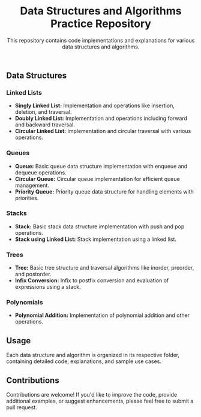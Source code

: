 <html lang="en">
<head>
    <meta charset="UTF-8">
    <meta name="viewport" content="width=device-width, initial-scale=1.0">
</head>
<body>
    <header>
        <h1>Data Structures and Algorithms Practice Repository</h1>
        <p>This repository contains code implementations and explanations for various data structures and algorithms.</p>
    </header>
    <section>
        <h2>Data Structures</h2>
        <h3>Linked Lists</h3>
        <ul>
            <li><strong>Singly Linked List:</strong> Implementation and operations like insertion, deletion, and traversal.</li>
            <li><strong>Doubly Linked List:</strong> Implementation and operations including forward and backward traversal.</li>
            <li><strong>Circular Linked List:</strong> Implementation and circular traversal with various operations.</li>
        </ul>
        <h3>Queues</h3>
        <ul>
            <li><strong>Queue:</strong> Basic queue data structure implementation with enqueue and dequeue operations.</li>
            <li><strong>Circular Queue:</strong> Circular queue implementation for efficient queue management.</li>
            <li><strong>Priority Queue:</strong> Priority queue data structure for handling elements with priorities.</li>
        </ul>
        <h3>Stacks</h3>
        <ul>
            <li><strong>Stack:</strong> Basic stack data structure implementation with push and pop operations.</li>
            <li><strong>Stack using Linked List:</strong> Stack implementation using a linked list.</li>
        </ul>
        <h3>Trees</h3>
        <ul>
            <li><strong>Tree:</strong> Basic tree structure and traversal algorithms like inorder, preorder, and postorder.</li>
            <li><strong>Infix Conversion:</strong> Infix to postfix conversion and evaluation of expressions using a stack.</li>
        </ul>
        <h3>Polynomials</h3>
        <ul>
            <li><strong>Polynomial Addition:</strong> Implementation of polynomial addition and other operations.</li>
        </ul>
    </section>
    <section>
        <h2>Usage</h2>
        <p>Each data structure and algorithm is organized in its respective folder, containing detailed code, explanations, and sample use cases.</p>
    <section>
        <h2>Contributions</h2>
        <p>Contributions are welcome! If you'd like to improve the code, provide additional examples, or suggest enhancements, please feel free to submit a pull request.</p>
    </section>
</body>
</html>
